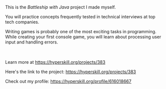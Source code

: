 This is the *Battleship with Java* project I made myself.


<div><div class="alert alert-primary">You will practice concepts frequently tested in technical interviews at top tech companies.</div>
<p>Writing games is probably one of the most exciting tasks in programming. While creating your first console game, you will learn about processing user input and handling errors.</p></div><br/><br/>Learn more at <a href="https://hyperskill.org/projects/383?utm_source=ide&utm_medium=ide&utm_campaign=ide&utm_content=project-card">https://hyperskill.org/projects/383</a>

Here's the link to the project: https://hyperskill.org/projects/383

Check out my profile: https://hyperskill.org/profile/616018667